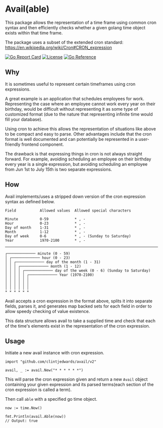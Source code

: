 # Avail(able)

This package allows the representation of a time frame using common cron syntax and
then efficiently checks whether a given golang time object exists within that time frame.

The package uses a subset of the extended cron standard:
https://en.wikipedia.org/wiki/Cron#CRON_expression

[![Go Report Card](https://goreportcard.com/badge/gojp/goreportcard)](https://goreportcard.com/report/github.com/clintjedwards/avail)
[![License](https://img.shields.io/badge/License-MIT-blue.svg)](https://github.com/clintjedwards/avail/blob/main/LICENSE)
[![Go Reference](https://pkg.go.dev/badge/github.com/clintjedwards/avail/v2.svg)](https://pkg.go.dev/github.com/clintjedwards/avail/v2)

## Why

It is sometimes useful to represent certain timeframes using cron expressions.

A great example is an application that schedules employees for work. Representing the
case where an employee cannot work every year on their birthday, would be difficult without
representing it as some type of customized format (due to the nature that representing infinite
time would fill your database).

Using cron to achieve this allows the representation of situations like above to be compact and easy
to parse. Other advantages include that the cron format is well documented and can potentially
be represented in a user-friendly frontend component.

The drawback is that expressing things in cron is not always straight forward. For example, avoiding
scheduling an employee on their birthday every year is a single expression, but avoiding scheduling
an employee from Jun 1st to July 15th is two separate expressions.

## How

Avail implements/uses a stripped down version of the cron expression syntax as defined below.

    Field           Allowed values  Allowed special characters

    Minute          0-59            * , -
    Hour            0-23            * , -
    Day of month    1-31            * , -
    Month           1-12            * , -
    Day of week     0-6             * , - (Sunday to Saturday)
    Year            1970-2100       * , -

---

    ┌───────────── minute (0 - 59)
    │ ┌───────────── hour (0 - 23)
    │ │ ┌───────────── day of the month (1 - 31)
    │ │ │ ┌───────────── month (1 - 12)
    │ │ │ │ ┌───────────── day of the week (0 - 6) (Sunday to Saturday)
    │ │ │ │ │ ┌───────────── Year (1970-2100)
    │ │ │ │ │ │
    │ │ │ │ │ │
    │ │ │ │ │ │
    * * * * * *

Avail accepts a cron expression in the format above, splits it into separate fields, parses it,
and generates map backed sets for each field in order to allow speedy checking of value existence.

This data structure allows avail to take a supplied time and check that each of the time's
elements exist in the representation of the cron expression.

## Usage

Initiate a new avail instance with cron expression.

    import "github.com/clintjedwards/avail/v2"

    avail, _ := avail.New("* * * * * *")

This will parse the cron expression given and
return a new `Avail` object containing your given expression and its parsed terms(each section
of the cron expression is called a term).

Then call `able` with a specified go time object.

    now := time.Now()

    fmt.Println(avail.Able(now))
    // Output: true
